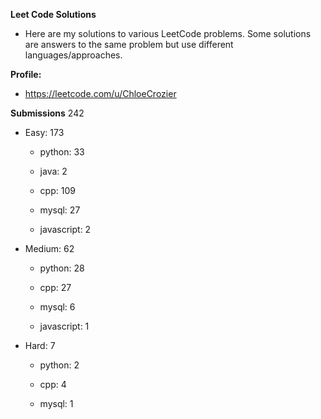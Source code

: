 **Leet Code Solutions**

- Here are my solutions to various LeetCode problems. Some solutions are answers to the same problem but use different languages/approaches.

**Profile:**

- https://leetcode.com/u/ChloeCrozier


**Submissions** 242
- Easy: 173

  -  python: 33

  -  java: 2

  -  cpp: 109

  -  mysql: 27

  -  javascript: 2


- Medium: 62

  -  python: 28

  -  cpp: 27

  -  mysql: 6

  -  javascript: 1


- Hard: 7

  -  python: 2

  -  cpp: 4

  -  mysql: 1